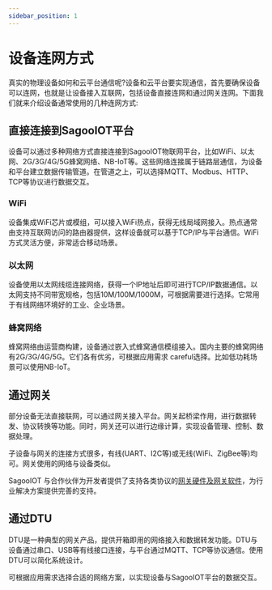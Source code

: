 ```yaml
---
sidebar_position: 1
---
```

# 设备连网方式

真实的物理设备如何和云平台通信呢?设备和云平台要实现通信，首先要确保设备可以连网，也就是让设备接入互联网，包括设备直接连网和通过网关连网。下面我们就来介绍设备通常使用的几种连网方式:

## 直接连接到SagooIOT平台

设备可以通过多种网络方式直接连接到SagooIOT物联网平台，比如WiFi、以太网、2G/3G/4G/5G蜂窝网络、NB-IoT等。这些网络连接属于链路层通信，为设备和平台建立数据传输管道。在管道之上，可以选择MQTT、Modbus、HTTP、TCP等协议进行数据交互。

### WiFi

设备集成WiFi芯片或模组，可以接入WiFi热点，获得无线局域网接入。热点通常由支持互联网访问的路由器提供，这样设备就可以基于TCP/IP与平台通信。WiFi方式灵活方便，非常适合移动场景。

### 以太网

设备使用以太网线缆连接网络，获得一个IP地址后即可进行TCP/IP数据通信。以太网支持不同带宽规格，包括10M/100M/1000M，可根据需要进行选择。它常用于有线网络环境好的工业、企业场景。

### 蜂窝网络

蜂窝网络由运营商构建，设备通过嵌入式蜂窝通信模组接入。国内主要的蜂窝网络有2G/3G/4G/5G。它们各有优劣，可根据应用需求 careful选择。比如低功耗场景可以使用NB-IoT。

## 通过网关

部分设备无法直接联网，可以通过网关接入平台。网关起桥梁作用，进行数据转发、协议转换等功能。同时，网关还可以进行边缘计算，实现设备管理、控制、数据处理。

子设备与网关的连接方式很多，有线(UART、I2C等)或无线(WiFi、ZigBee等)均可。网关使用的网络与设备类似。

SagooIOT 与合作伙伴为开发者提供了支持各类协议的[网关硬件及网关软件](/guide/extended/gw)，为行业解决方案提供完善的支持。

## 通过DTU

DTU是一种典型的网关产品，提供开箱即用的网络接入和数据转发功能。DTU与设备通过串口、USB等有线接口连接，与平台通过MQTT、TCP等协议通信。使用DTU可以简化系统设计。

可根据应用需求选择合适的网络方案，以实现设备与SagooIOT平台的数据交互。
